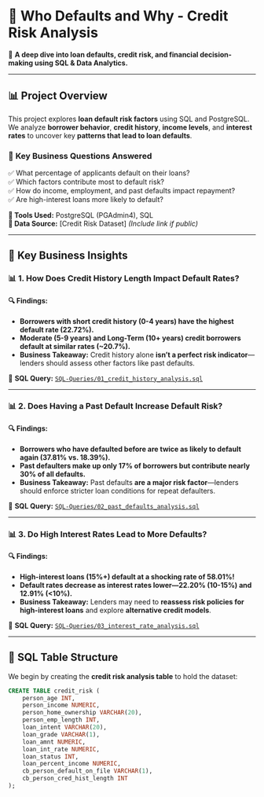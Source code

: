 # 📌 Who Defaults and Why - Credit Risk Analysis

🚀 **A deep dive into loan defaults, credit risk, and financial decision-making using SQL & Data Analytics.**  

---

## 📊 Project Overview
This project explores **loan default risk factors** using SQL and PostgreSQL.  
We analyze **borrower behavior**, **credit history**, **income levels**, and **interest rates** to uncover key **patterns that lead to loan defaults**.  

### 🔹 **Key Business Questions Answered**
✅ What percentage of applicants default on their loans?  
✅ Which factors contribute most to default risk?  
✅ How do income, employment, and past defaults impact repayment?  
✅ Are high-interest loans more likely to default?  

**📌 Tools Used:** PostgreSQL (PGAdmin4), SQL  
**📌 Data Source:** [Credit Risk Dataset] *(Include link if public)*  

---

## 📌 Key Business Insights

### **📊 1. How Does Credit History Length Impact Default Rates?**
#### 🔍 Findings:
- **Borrowers with short credit history (0-4 years) have the highest default rate (22.72%).**  
- **Moderate (5-9 years) and Long-Term (10+ years) credit borrowers default at similar rates (~20.7%).**  
- **Business Takeaway:** Credit history alone **isn’t a perfect risk indicator**—lenders should assess other factors like past defaults.  

📜 **SQL Query:** [`SQL-Queries/01_credit_history_analysis.sql`](SQL-Queries/01_credit_history_analysis.sql)  

---

### **📊 2. Does Having a Past Default Increase Default Risk?**
#### 🔍 Findings:
- **Borrowers who have defaulted before are twice as likely to default again (37.81% vs. 18.39%).**  
- **Past defaulters make up only 17% of borrowers but contribute nearly 30% of all defaults.**  
- **Business Takeaway:** Past defaults **are a major risk factor**—lenders should enforce stricter loan conditions for repeat defaulters.  

📜 **SQL Query:** [`SQL-Queries/02_past_defaults_analysis.sql`](SQL-Queries/02_past_defaults_analysis.sql)  

---

### **📊 3. Do High Interest Rates Lead to More Defaults?**
#### 🔍 Findings:
- **High-interest loans (15%+) default at a shocking rate of 58.01%!**  
- **Default rates decrease as interest rates lower—22.20% (10-15%) and 12.91% (<10%).**  
- **Business Takeaway:** Lenders may need to **reassess risk policies for high-interest loans** and explore **alternative credit models**.  

📜 **SQL Query:** [`SQL-Queries/03_interest_rate_analysis.sql`](SQL-Queries/03_interest_rate_analysis.sql)  

---

## 📌 SQL Table Structure
We begin by creating the **credit risk analysis table** to hold the dataset:

```sql
CREATE TABLE credit_risk (
    person_age INT,
    person_income NUMERIC,
    person_home_ownership VARCHAR(20),
    person_emp_length INT,
    loan_intent VARCHAR(20),
    loan_grade VARCHAR(1),
    loan_amnt NUMERIC,
    loan_int_rate NUMERIC,
    loan_status INT,
    loan_percent_income NUMERIC,
    cb_person_default_on_file VARCHAR(1),
    cb_person_cred_hist_length INT
);

